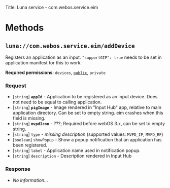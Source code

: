 Title: Luna service - com.webos.service.eim

# Methods
## `luna://com.webos.service.eim/addDevice`
Registers an application as an input. `"supportGIP": true` needs to be set in application manifest for this to work.

**Required permissions**: `devices`, <u>`public`</u>, `private`
### Request
 * [`string`] **`appId`** - Application to be registered as an input device. Does not need to be equal to calling application.
 * [`string`] **`pigImage`** - Image rendered in "Input Hub" app, relative to main application directory. Can be set to empty string. eim crashes when this field is missing.
 * [`string`] **`mvpdIcon`** - ???; Required before webOS 3.x, can be set to empty string.
 * [`string`] `type` - *missing description* (supported values: `MVPD_IP`, `MVPD_RF`)
 * [`boolean`] `showPopup` - Show a popup notification that an application has been registered.
 * [`string`] `label` - Application name used in notification popup.
 * [`string`] `description` - Description rendered in Input Hub

### Response
 * *No information...*

